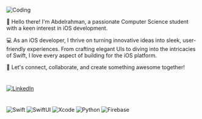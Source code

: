 <br>
<img align="center" alt="Coding"  src="https://developer.apple.com/news/images/og/apple-developer-og.png">
<br>

👋 Hello there! I'm Abdelrahman, a passionate Computer Science student with a keen interest in iOS development.

💻 As an iOS developer, I thrive on turning innovative ideas into sleek, user-friendly experiences. From crafting elegant UIs to diving into the intricacies of Swift, I love every aspect of building for the iOS platform.

🚀 Let's connect, collaborate, and create something awesome together! 
#
[![LinkedIn](https://img.shields.io/badge/LinkedIn-%230077B5.svg?logo=linkedin&logoColor=white)](https://linkedin.com/in/abdelrahmanezzatt) 
# 
![Swift](https://img.shields.io/badge/swift-F54A2A?style=flat&logo=swift&logoColor=white) ![SwiftUI](https://img.shields.io/badge/swiftUI-2b35af?style=flat&logo=swift&logoColor=white)  ![Xcode](https://img.shields.io/badge/Xcode-007ACC?style=flat&logo=Xcode&logoColor=white)
![Python](https://img.shields.io/badge/python-3670A0?style=flat&logo=python&logoColor=ffdd54) ![Firebase](https://img.shields.io/badge/Firebase-039BE5?style=flat&logo=Firebase&logoColor=white)

<!-- Proudly created with GPRM ( https://gprm.itsvg.in ) -->
